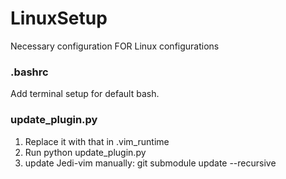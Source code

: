 # LinuxSetup
Necessary configuration FOR Linux configurations

### .bashrc
Add terminal setup for default bash. 

### update_plugin.py
1. Replace it with that in .vim_runtime
2. Run python update_plugin.py
3. update Jedi-vim manually: git submodule update --recursive
